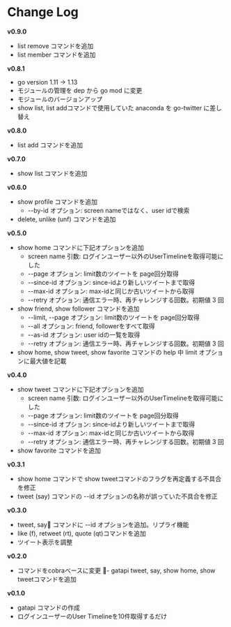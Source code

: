 # Change Log

**v0.9.0**
- list remove コマンドを追加
- list member コマンドを追加

**v0.8.1**
- go version 1.11 -> 1.13
- モジュールの管理を dep から go mod に変更
- モジュールのバージョンアップ
- show list, list addコマンドで使用していた anaconda を go-twitter に差し替え

**v0.8.0**
- list add コマンドを追加

**v0.7.0**
- show list コマンドを追加

**v0.6.0**
- show profile コマンドを追加
    - --by-id オプション: screen nameではなく、user idで検索
- delete, unlike (unf) コマンドを追加

**v0.5.0**
- show home コマンドに下記オプションを追加
    - screen name 引数: ログインユーザー以外のUserTimelineを取得可能にした
    - --page オプション: limit数のツイートを page回分取得
    - --since-id オプション: since-idより新しいツイートまで取得
    - --max-id オプション: max-idと同じか古いツイートから取得
    - --retry オプション: 通信エラー時、再チャレンジする回数。初期値 3 回
- show friend, show follower コマンドを追加
    - --limit, --page オプション: limit数のツイートを page回分取得
    - --all オプション: friend, followerをすべて取得
    - --as-id オプション: user idの一覧を取得
    - --retry オプション: 通信エラー時、再チャレンジする回数。初期値 3 回
- show home, show tweet, show favorite コマンドの help 中 limit オプションに最大値を記載

**v0.4.0**
- show tweet コマンドに下記オプションを追加
    - screen name 引数: ログインユーザー以外のUserTimelineを取得可能にした
    - --page オプション: limit数のツイートを page回分取得
    - --since-id オプション: since-idより新しいツイートまで取得
    - --max-id オプション: max-idと同じか古いツイートから取得
    - --retry オプション: 通信エラー時、再チャレンジする回数。初期値 3 回
- show favorite コマンドを追加

**v0.3.1**
- show home コマンドで show tweetコマンドのフラグを再定義する不具合を修正
- tweet (say) コマンドの --id オプションの名称が誤っていた不具合を修正

**v0.3.0**
- tweet, say コマンドに --id オプションを追加。リプライ機能
- like (f), retweet (rt), quote (qt)コマンドを追加
- ツイート表示を調整

**v0.2.0**
- コマンドをcobraベースに変更
- gatapi tweet, say, show home, show tweetコマンドを追加

**v0.1.0**
- gatapi コマンドの作成
- ログインユーザーのUser Timelineを10件取得するだけ
